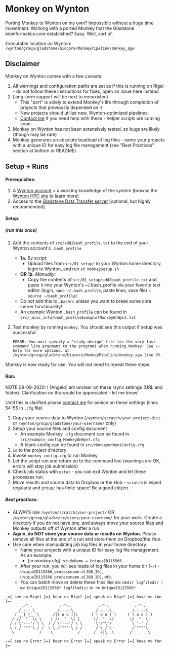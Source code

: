 # Monkey on Wynton

Porting Monkey to Wynton on my own? Impossible without a huge time investment. Working with a ported Monkey that the Gladstone bioinformatics core established? Easy. Well, sort of.

Executable location on Wynton: `/wynton/group/gladstone/biocore/MonkeyPipeline/monkey_agw`

## Disclaimer

Monkey on Wynton comes with a few caveats:

1. All warnings and configuration paths are set as if this is running on Rigel - do not follow these instructions for fixes, open an issue here instead
2. Long-term support will be next to nonexistent
    - This "port" is solely to extend Monkey's life through completion of projects that previously depended on it
    - New projects should utilize new, Wynton-optimized pipelines.
    - [Contact me](mailto:angelo.pelonero@gladstone.ucsf.edu) if you need help with these - helper scripts are coming soon.
3. Monkey on Wynton has not been extensively tested, so bugs are likely (though may be rare)
4. Monkey generates an absolute boatload of log files - name your projects with a unique ID for easy log file management (see "Best Practices" section at bottom or README)

## Setup + Runs

#### Prerequisites:

1. A [Wynton account](https://wynton.ucsf.edu/hpc/about/join.html) + a working knowledge of the system (browse the [Wynton HPC site](https://wynton.ucsf.edu/hpc/index.html) to learn more)
2. Access to the [Gladstone Data Transfer server](https://confluence.gladstone.org/confluence/display/WYN/Moving+files+between+Gladstone+and+Wynton) [optional, but highly recommended]

#### Setup:
##### (run this once)
1. Add the contents of `src/add2bash_profile.txt` to the end of your Wynton account's `.bash_profile`
    - **1a.** *By script:* 
        - Upload files from `src/01_setup/` to your Wynton home directory, login to Wynton, and run `sh MonkeySetup.sh`
    - **OR 1b.** *Manually:*
        - Copy the contents of `src/01_setup/add2bash_profile.txt` and paste it into your Wynton's ~/.bash_profile via your favorite text editor (login, `nano ~/.bash_profile`, paste lines, save file) + `source ~/bash_profile`)
    - Do *not* add this to `.bashrc` unless you want to break some core server functionality!
    - An example Wynton `.bash_profile` can be found in `src/_misc_info/bash_profileExample4MonkeyOnWynt.txt`

2. Test monkey by running `monkey`. You should see this output if setup was successful:

   ```
   ERROR: You must specify a "study design" file (as the very last command line argument to the program) when running Monkey. See --help for more options. at /wynton/group/gladstone/biocore/MonkeyPipeline/monkey_agw line 95.
   ```

Monkey is now ready for use. You will not need to repeat these steps.

#### Run:
NOTE 09-09-2020: I [Angelo] am unclear on these rsync settings (URL and folder). Clarification on ths would be appreciated - let me know!

Until this is clarified please [contact me](mailto:angelo.pelonero@gladstone.ucsf.edu) for advice on these settings (lines 54-55 in `.cfg` file)

1. Copy your source data to Wynton (`/wynton/scratch/your-project-dir/` or `/wynton/group/gladstone/your-username/` only)
2. Setup your source files and config document
    - An example Monkey `.cfg` document can be found in `src/example_config_MonkeyOnWynt.cfg`
    - A blank config can be found in `src/MonkeyonWyntConfig.cfg`
3. `cd` to the project directory
4. Invoke `monkey config.cfg` to run Monkey
5. Let the script run and return ou to the command line (warnings are OK, errors will stop job submission)
6. Check job status with `qstat` - you can exit Wynton and let these processes run.
7. Move results and source data to Dropbox or the Hub - `scratch` is wiped regularly and `group/` has finite space! Be a good citizen.

##### Best practices:
- ALWAYS use `/wynton/scratch/your-project/` OR `/wynton/group/gladstone/users/your-username/` for your work. Create a directory if you do not have one, and always move your source files and Monkey outputs off of Wynton after a run.
- **Again, do NOT store your source data or results on Wynton.** Please remove all files at the end of a run and store them on Dropbox/the Hub.
- Use care when manipulating job log files in your home directory.
    - Name your projects with a unique ID for easy log file management. As an example:
        - [in monkey.cfg]: `studyName = UniqueID115566`
    - After your run, you will see loads of log files in your home dir (`~/`) - `UniqueID115566_processname.e[JOB_ID]`, `UniqueID115566_processname.o[JOB_ID]`, etc.
    - You can batch move or delete these files like so: `mkdir logfiledir | mv UniqueID115566* logfiledir/` or `rm UniqueID115566*`

```
-={ see no Rigel }={ hear no Rigel }={ speak no Rigel }={ have mo fun }=-
       .-"-.            .-"-.            .-"-.           .-"-.
     _/_-.-_\_        _/.-.-.\_        _/.-.-.\_       _/.-.-.\_
    / __} {__ \      /|( o o )|\      ( ( o o ) )     ( ( o o ) )
   / //  "  \\ \    | //  "  \\ |      |/  "  \|       |/  "  \|
  / / \'---'/ \ \  / / \'---'/ \ \      \'/^\'/         \ '-' /
  \ \_/`"""`\_/ /  \ \_/`"""`\_/ /      /`\ /`\         /`"""`\
   \           /    \           /      /  /|\  \       /       \

-={ see no Error }={ hear no Error }={ speak no Error }={ have mo fun }=-
```
